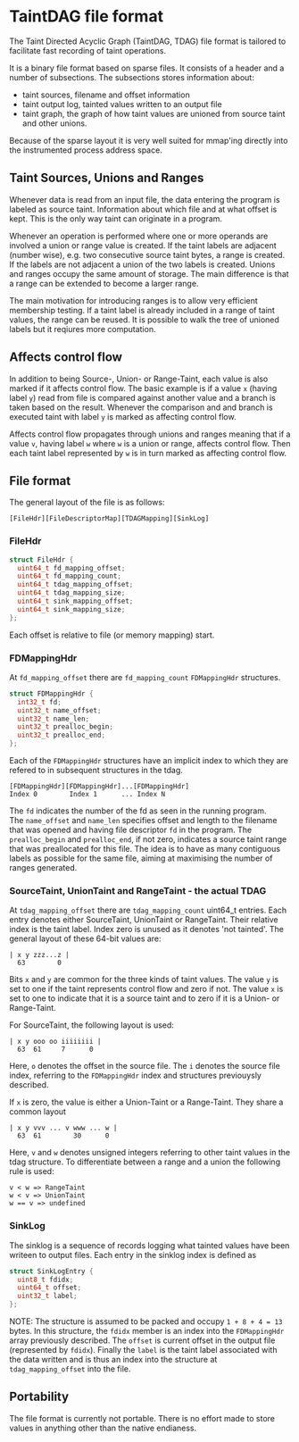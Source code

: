 # TaintDAG file format

The Taint Directed Acyclic Graph (TaintDAG, TDAG) file format is tailored to facilitate fast recording of taint operations.

It is a binary file format based on sparse files. It consists of a header and a number of subsections. The subsections stores information about:
* taint sources, filename and offset information
* taint output log, tainted values written to an output file
* taint graph, the graph of how taint values are unioned from source taint and other unions.

Because of the sparse layout it is very well suited for mmap'ing directly into the instrumented process address space.

## Taint Sources, Unions and Ranges
Whenever data is read from an input file, the data entering the program is labeled as source taint. Information about which file and at what offset is kept. This is the only way taint can originate in a program.

Whenever an operation is performed where one or more operands are involved a union or range value is created. If the taint labels are adjacent (number wise), e.g. two consecutive source taint bytes, a range is created. If the labels are not adjacent a union of the two labels is created. Unions and ranges occupy the same amount of storage. The main difference is that a range can be extended to become a larger range.

The main motivation for introducing ranges is to allow very efficient membership testing. If a taint label is already included in a range of taint values, the range can be reused. It is possible to walk the tree of unioned labels but it reqiures more computation.

## Affects control flow
In addition to being Source-, Union- or Range-Taint, each value is also marked if it affects control flow. The basic example is if a value `x` (having label `y`) read from file is compared against another value and a branch is taken based on the result. Whenever the comparison and and branch is executed taint with label `y` is marked as affecting control flow.

Affects control flow propagates through unions and ranges meaning that if a value `v`, having label `w` where `w` is a union or range, affects control flow. Then each taint label represented by `w` is in turn marked as affecting control flow.

## File format
The general layout of the file is as follows:
```
[FileHdr][FileDescriptorMap][TDAGMapping][SinkLog]
```

### FileHdr
```C
struct FileHdr {
  uint64_t fd_mapping_offset;
  uint64_t fd_mapping_count;
  uint64_t tdag_mapping_offset;
  uint64_t tdag_mapping_size;
  uint64_t sink_mapping_offset;
  uint64_t sink_mapping_size;
};
```
Each offset is relative to file (or memory mapping) start.

### FDMappingHdr
At `fd_mapping_offset` there are `fd_mapping_count` `FDMappingHdr` structures.
```C
struct FDMappingHdr {
  int32_t fd;
  uint32_t name_offset;
  uint32_t name_len;
  uint32_t prealloc_begin;
  uint32_t prealloc_end;
};
```
Each of the `FDMappingHdr` structures have an implicit index to which they are refered to in subsequent structures in the tdag.
```
[FDMappingHdr][FDMappingHdr]...[FDMappingHdr]
Index 0        Index 1      ... Index N
```
The `fd` indicates the number of the fd as seen in the running program.  
The `name_offset` and `name_len` specifies offset and length to the filename that was opened and having file descriptor `fd` in the program.
The `prealloc_begin` and `prealloc_end`, if not zero, indicates a source taint range that was preallocated for this file. The idea is to have as many contiguous labels as possible for the same file, aiming at maximising the number of ranges generated.

### SourceTaint, UnionTaint and RangeTaint - the actual TDAG
At `tdag_mapping_offset` there are `tdag_mapping_count` uint64_t entries. Each entry denotes either SourceTaint, UnionTaint or RangeTaint. Their relative index is the taint label. Index zero is unused as it denotes 'not tainted'. The general layout of these 64-bit values are:
```
| x y zzz...z |
  63        0
``` 
Bits `x` and `y` are common for the three kinds of taint values. The value `y` is set to one if the taint represents control flow and zero if not. The value `x` is set to one to indicate that it is a source taint and
to zero if it is a Union- or Range-Taint.

For SourceTaint, the following layout is used:
```
| x y ooo oo iiiiiiii |
  63  61     7      0
```
Here, `o` denotes the offset in the source file. The `i` denotes the source file index, referring to the `FDMappingHdr` index and structures previouysly described.

If `x` is zero, the value is either a Union-Taint or a Range-Taint. They share a common layout
```
| x y vvv ... v www ... w |
  63  61        30      0
```
Here, `v` and `w` denotes unsigned integers referring to other taint values in the tdag structure. To differentiate between a range and a union the following rule is used:
```
v < w => RangeTaint
w < v => UnionTaint
w == v => undefined
```
### SinkLog
The sinklog is a sequence of records logging what tainted values have been writeen to output files. Each entry in the sinklog index is defined as
```C
struct SinkLogEntry {
  uint8_t fdidx;
  uint64_t offset;
  uint32_t label;
};
```
NOTE: The structure is assumed to be packed and occupy `1 + 8 + 4 = 13` bytes.
In this structure, the `fdidx` member is an index into the `FDMappingHdr` array previously described. The `offset` is current offset in the output file (represented by `fdidx`). Finally the `label` is the taint label associated with the data written and is thus an index into the structure at `tdag_mapping_offset` into the file.



## Portability
The file format is currently not portable. There is no effort made to store values in anything other than the native endianess.